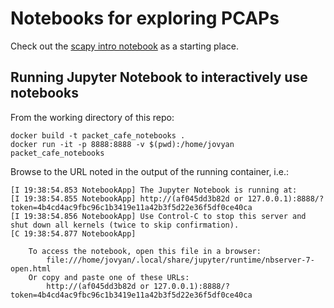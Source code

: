 # Notebooks for exploring PCAPs

Check out the [scapy intro notebook](scapy_intro.ipynb) as a starting place.

## Running Jupyter Notebook to interactively use notebooks

From the working directory of this repo:
```
docker build -t packet_cafe_notebooks .
docker run -it -p 8888:8888 -v $(pwd):/home/jovyan packet_cafe_notebooks
```

Browse to the URL noted in the output of the running container, i.e.:
```
[I 19:38:54.853 NotebookApp] The Jupyter Notebook is running at:
[I 19:38:54.855 NotebookApp] http://(af045dd3b82d or 127.0.0.1):8888/?token=4b4cd4ac9fbc96c1b3419e11a42b3f5d22e36f5df0ce40ca
[I 19:38:54.856 NotebookApp] Use Control-C to stop this server and shut down all kernels (twice to skip confirmation).
[C 19:38:54.877 NotebookApp] 

    To access the notebook, open this file in a browser:
        file:///home/jovyan/.local/share/jupyter/runtime/nbserver-7-open.html
    Or copy and paste one of these URLs:
        http://(af045dd3b82d or 127.0.0.1):8888/?token=4b4cd4ac9fbc96c1b3419e11a42b3f5d22e36f5df0ce40ca
```

